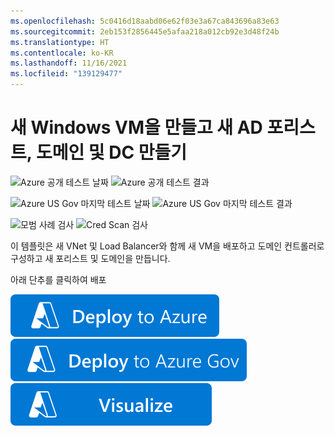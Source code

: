 ```yaml
---
ms.openlocfilehash: 5c0416d18aabd06e62f03e3a67ca843696a83e63
ms.sourcegitcommit: 2eb153f2856445e5afaa218a012cb92e3d48f24b
ms.translationtype: HT
ms.contentlocale: ko-KR
ms.lasthandoff: 11/16/2021
ms.locfileid: "139129477"
---
```

# <a name="create-a-new-windows-vm-and-create-a-new-ad-forest-domain-and-dc"></a>새 Windows VM을 만들고 새 AD 포리스트, 도메인 및 DC 만들기

![Azure 공개 테스트 날짜](https://azurequickstartsservice.blob.core.windows.net/badges/active-directory-new-domain/PublicLastTestDate.svg)
![Azure 공개 테스트 결과](https://azurequickstartsservice.blob.core.windows.net/badges/active-directory-new-domain/PublicDeployment.svg)

![Azure US Gov 마지막 테스트 날짜](https://azurequickstartsservice.blob.core.windows.net/badges/active-directory-new-domain/FairfaxLastTestDate.svg)
![Azure US Gov 마지막 테스트 결과](https://azurequickstartsservice.blob.core.windows.net/badges/active-directory-new-domain/FairfaxDeployment.svg)

![모범 사례 검사](https://azurequickstartsservice.blob.core.windows.net/badges/active-directory-new-domain/BestPracticeResult.svg)
![Cred Scan 검사](https://azurequickstartsservice.blob.core.windows.net/badges/active-directory-new-domain/CredScanResult.svg)

이 템플릿은 새 VNet 및 Load Balancer와 함께 새 VM을 배포하고 도메인 컨트롤러로 구성하고 새 포리스트 및 도메인을 만듭니다.

아래 단추를 클릭하여 배포

[![Azure에 배포](https://raw.githubusercontent.com/Azure/azure-quickstart-templates/master/1-CONTRIBUTION-GUIDE/images/deploytoazure.svg?sanitize=true)]("https://portal.azure.com/#create/Microsoft.Template/uri/https%3A%2F%2Fraw.githubusercontent.com%2FAzure%2Fazure-quickstart-templates%2Fmaster%2Factive-directory-new-domain%2Fazuredeploy.json")  [![Azure US Gov에 배포](https://raw.githubusercontent.com/Azure/azure-quickstart-templates/master/1-CONTRIBUTION-GUIDE/images/deploytoazuregov.svg?sanitize=true)]("https://portal.azure.us/#create/Microsoft.Template/uri/https%3A%2F%2Fraw.githubusercontent.com%2FAzure%2Fazure-quickstart-templates%2Fmaster%2Factive-directory-new-domain%2Fazuredeploy.json")  [![시각화](https://raw.githubusercontent.com/Azure/azure-quickstart-templates/master/1-CONTRIBUTION-GUIDE/images/visualizebutton.svg?sanitize=true)]("http://armviz.io/#/?load=https%3A%2F%2Fraw.githubusercontent.com%2FAzure%2Fazure-quickstart-templates%2Fmaster%2Factive-directory-new-domain%2Fazuredeploy.json")
